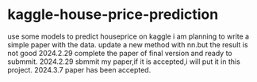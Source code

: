 # kaggle-house-price-prediction
use some models to predict houseprice on kaggle
i am planning to write a simple paper with the data.
update a new method with nn.but the result is not good
2024.2.29 complete the paper of final version and ready to submmit.
2024.2.29 sbmmit my paper,if it is accepted,i will  put it in this project.
2024.3.7 paper has been accepted.

